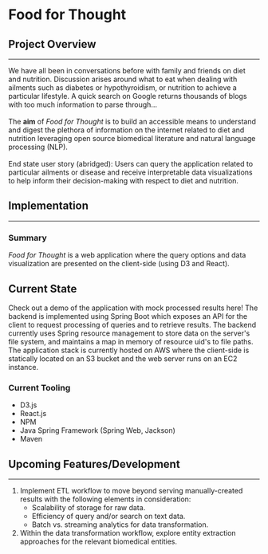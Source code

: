 # Food for Thought

## Project Overview
---
We have all been in conversations before with family and friends on diet and nutrition. Discussion arises around what to eat when dealing with ailments such as diabetes or hypothyroidism, or nutrition to achieve a particular lifestyle. A quick search on Google returns thousands of blogs with too much information to parse through...
<br><br>
The **aim** of _Food for Thought_ is to build an accessible means to understand and digest the plethora of information on the internet related to diet and nutrition leveraging open source biomedical literature and natural language processing (NLP).
<br><br>
End state user story (abridged): Users can query the application related to particular ailments or disease and receive interpretable data visualizations to help inform their decision-making with respect to diet and nutrition.

## Implementation
---
### Summary
_Food for Thought_ is a web application where the query options and data visualization are presented on the client-side (using D3 and React). 


## Current State
Check out a demo of the application with mock processed results here!
The backend is implemented using Spring Boot which exposes an API for the client to request processing of queries and to retrieve results. The backend currently uses Spring resource management to store data on the server's file system, and maintains a map in memory of resource uid's to file paths. The application stack is currently hosted on AWS where the client-side is statically located on an S3 bucket and the web server runs on an EC2 instance.

### Current Tooling
* D3.js
* React.js
* NPM
* Java Spring Framework (Spring Web, Jackson)
* Maven

## Upcoming Features/Development
---
1. Implement ETL workflow to move beyond serving manually-created results with the following elements in consideration:
	- Scalability of storage for raw data.
	- Efficiency of query and/or search on text data.
	- Batch vs. streaming analytics for data transformation.
1. Within the data transformation workflow, explore entity extraction approaches for the relevant biomedical entities.
